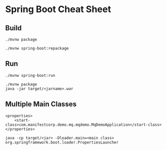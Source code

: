 # Spring Boot Cheat Sheet

## Build
```
./mvnw package
```
```
./mvnw spring-boot:repackage
```

## Run
```
./mvnw spring-boot:run
```
```
./mvnw package
java -jar target/<jarname>.war
```

## Multiple Main Classes
```
<properties>
    <start-class>com.manifestcorp.demo.mq.mqdemo.MqDemoApplication</start-class>
</properties>

```
```
java -cp target/<jar> -Dloader.main=<main class> org.springframework.boot.loader.PropertiesLauncher

```
